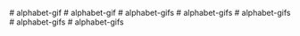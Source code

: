 
 
 #   a l p h a b e t - g i f 
 
 #   a l p h a b e t - g i f 
 
 #   a l p h a b e t - g i f s 
 
 #   a l p h a b e t - g i f s 
 
 #   a l p h a b e t - g i f s 
 
 #   a l p h a b e t - g i f s 
 
 #   a l p h a b e t - g i f s 
 
 
